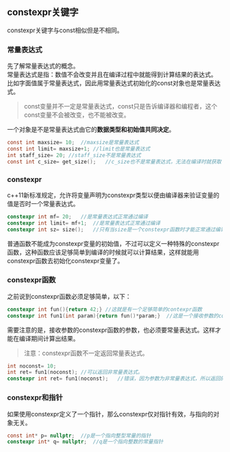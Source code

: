 ## constexpr关键字
constexpr关键字与const相似但是不相同。   
### 常量表达式
先了解常量表达式的概念。   
常量表达式是指：数值不会改变并且在编译过程中就能得到计算结果的表达式。      
比如字面值属于常量表达式，因此用常量表达式初始化的const对象也是常量表达式。   
> const变量并不一定是常量表达式，const只是告诉编译器和编程者，这个const变量不会被改变，也不能被改变。   

一个对象是不是常量表达式由它的**数据类型和初始值共同决定**。   
```c
const int maxsize= 10;	//maxsize是常量表达式   
const int limit= maxsize+1;	//limit也是常量表达式  
int staff_size= 20;	//staff_size不是常量表达式   
const int c_size= get_size();	//c_size也不是常量表达式，无法在编译时就获取   
```   
### constexpr
c++11新标准规定，允许将变量声明为constexpr类型以便由编译器来验证变量的值是否时一个常量表达式。   
```c
constexpr int mf= 20;	//是常量表达式正常通过编译   
constexpr int limit= mf+1;	//是常量表达式正常通过编译   
constexpr int sz= size();	//只有当size是一个constexpr函数时才能正常通过编译。   
```  
普通函数不能成为constexpr变量的初始值，不过可以定义一种特殊的constexpr函数，这种函数应该足够简单到编译的时候就可以计算结果，这样就能用constexpr函数去初始化constexpr变量了。   
### constexpr函数  
之前说到constexpr函数必须足够简单，以下：  
```c
constexpr int fun(){return 42;}	//这就是有一个足够简单的contexpr函数  
constexpr int fun1(int param){return fun()*param;}	//这是一个接收参数的constexpr函数。   
```  
需要注意的是，接收参数的constexpr函数的参数，也必须要常量表达式。这样才能在编译期间计算出结果。   
> 注意：constexpr函数不一定返回常量表达式。   
```c
int noconst= 10;
int ret= fun1(noconst);	//可以返回非常量表达式。   
constexpr int ret= fun1(noconst);	//错误，因为参数为非常量表达式，所以返回的也是非常量表达式，所以不能赋值给constexpr的ret。   
```   
### constexpr和指针
如果使用constexpr定义了一个指针，那么constexpr仅对指针有效，与指向的对象无关。  
```c
const int* p= nullptr;	//p是一个指向整型常量的指针  
constexpr int* q= nullptr;	//q是一个指向整数的常量指针  
```
